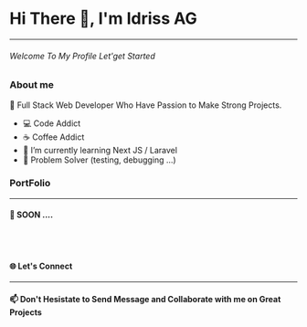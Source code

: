 <h1>Hi There 👋, I'm Idriss AG </h1>
<hr>
<h6>Welcome To My Profile  Let'get Started</h6>

<h3>About me</h3>
🧙 Full Stack Web Developer Who Have Passion to Make Strong Projects. <br>
<ul>
  <li>💻 Code Addict</li>
  <li>☕ Coffee Addict</li>
  <li>🌱 I’m currently learning Next JS / Laravel</li>
  <li>🧪 Problem Solver (testing, debugging ...)</li>
</ul>
<h3>PortFolio</h3>
<hr>
<h4>🚀 SOON ....</h4>
<br><br>
<h4>🌐 Let's Connect</h4>
<hr>
<h4> 📫 Don't Hesistate to Send Message  and Collaborate with me on Great Projects</h4>




